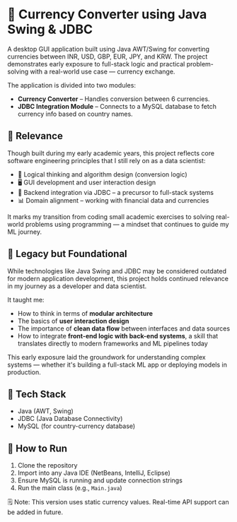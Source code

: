# 💱 Currency Converter using Java Swing & JDBC

A desktop GUI application built using Java AWT/Swing for converting currencies between INR, USD, GBP, EUR, JPY, and KRW. 
The project demonstrates early exposure to full-stack logic and practical problem-solving with a real-world use case — currency exchange.

The application is divided into two modules:
- **Currency Converter** – Handles conversion between 6 currencies.
- **JDBC Integration Module** – Connects to a MySQL database to fetch currency info based on country names.

## 📌 Relevance

Though built during my early academic years, this project reflects core software engineering principles that I still rely on as a data scientist:

- 🧠 Logical thinking and algorithm design (conversion logic)
- 🖥️ GUI development and user interaction design
- 🔗 Backend integration via JDBC – a precursor to full-stack systems
- 📊 Domain alignment – working with financial data and currencies

It marks my transition from coding small academic exercises to solving real-world problems using programming — a mindset that continues to guide my ML journey.

## 🧭 Legacy but Foundational

While technologies like Java Swing and JDBC may be considered outdated for modern application development, this project holds continued relevance in my journey as a developer and data scientist.

It taught me:
- How to think in terms of **modular architecture**
- The basics of **user interaction design**
- The importance of **clean data flow** between interfaces and data sources
- How to integrate **front-end logic with back-end systems**, a skill that translates directly to modern frameworks and ML pipelines today

This early exposure laid the groundwork for understanding complex systems — whether it's building a full-stack ML app or deploying models in production.


## 🧰 Tech Stack

- Java (AWT, Swing)
- JDBC (Java Database Connectivity)
- MySQL (for country-currency database)


## 🚀 How to Run

1. Clone the repository
2. Import into any Java IDE (NetBeans, IntelliJ, Eclipse)
3. Ensure MySQL is running and update connection strings
4. Run the main class (e.g., `Main.java`)

🗒️ Note: This version uses static currency values. Real-time API support can be added in future.




